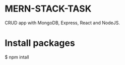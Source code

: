 # MERN-STACK-TASK
CRUD app with MongoDB, Express, React and NodeJS.

# Install packages
$ npm intall
